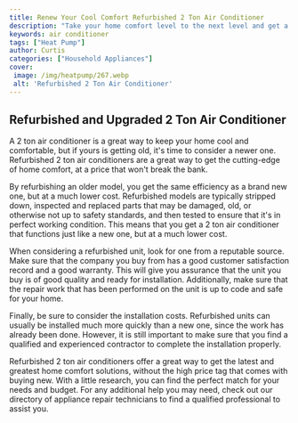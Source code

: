 ```yaml
---
title: Renew Your Cool Comfort Refurbished 2 Ton Air Conditioner
description: "Take your home comfort level to the next level and get a refurbished air conditioner This blog post covers the features and benefits of a 2 Ton air conditioner to help you make a smart choice"
keywords: air conditioner
tags: ["Heat Pump"]
author: Curtis
categories: ["Household Appliances"]
cover: 
 image: /img/heatpump/267.webp
 alt: 'Refurbished 2 Ton Air Conditioner'
---
```

## Refurbished and Upgraded 2 Ton Air Conditioner
A 2 ton air conditioner is a great way to keep your home cool and comfortable, but if yours is getting old, it's time to consider a newer one. Refurbished 2 ton air conditioners are a great way to get the cutting-edge of home comfort, at a price that won't break the bank. 

By refurbishing an older model, you get the same efficiency as a brand new one, but at a much lower cost. Refurbished models are typically stripped down, inspected and replaced parts that may be damaged, old, or otherwise not up to safety standards, and then tested to ensure that it's in perfect working condition. This means that you get a 2 ton air conditioner that functions just like a new one, but at a much lower cost.

When considering a refurbished unit, look for one from a reputable source. Make sure that the company you buy from has a good customer satisfaction record and a good warranty. This will give you assurance that the unit you buy is of good quality and ready for installation. Additionally, make sure that the repair work that has been performed on the unit is up to code and safe for your home.

Finally, be sure to consider the installation costs. Refurbished units can usually be installed much more quickly than a new one, since the work has already been done. However, it is still important to make sure that you find a qualified and experienced contractor to complete the installation properly.

Refurbished 2 ton air conditioners offer a great way to get the latest and greatest home comfort solutions, without the high price tag that comes with buying new. With a little research, you can find the perfect match for your needs and budget. For any additional help you may need, check out our directory of appliance repair technicians to find a qualified professional to assist you.
